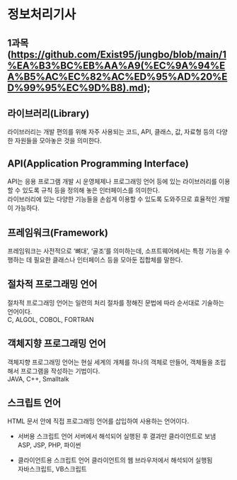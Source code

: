 # 정보처리기사

## 1과목 (https://github.com/Exist95/jungbo/blob/main/1%EA%B3%BC%EB%AA%A9(%EC%9A%94%EA%B5%AC%EC%82%AC%ED%95%AD%20%ED%99%95%EC%9D%B8).md);





## 라이브러리(Library)

라이브러리는 개발 편의를 위해 자주 사용되는 코드, API, 클래스, 값, 자료형 등의 다양한 자원들을 모아놓은 것을 의미한다.

## API(Application Programming Interface)

API는 응용 프로그램 개발 시 운영체제나 프로그래밍 언어 등에 있는 라이브러리를 이용할 수 있도록 규칙 등을 정의해 놓은 인터페이스를 의미한다. <br>라이브러리에 있는 다양한 기능들을 손쉽게 이용할 수 있도록 도와주므로 효율적인 개발이 가능하다.

## 프레임워크(Framework)

프레임워크는 사전적으로 ‘뼈대’, ‘골조’를 의미하는데, 소프트웨어에서는 특정 기능을 수행하는 데 필요한 클래스나 인터페이스 등을 모아둔 집합체를 말한다.

## 절차적 프로그래밍 언어

절차적 프로그래밍 언어는 일련의 처리 절차를 정해진 문법에 따라 순서대로 기술하는 언어이다.
<br>C, ALGOL, COBOL, FORTRAN

## 객체지향 프로그래밍 언어

객체지향 프로그래밍 언어는 현실 세계의 개체를 하나의 객체로 만들어, 객체들을 조립해서 프로그램을 작성하는 기법이다.
<br>JAVA, C++, Smalltalk

## 스크립트 언어

HTML 문서 안에 직접 프로그래밍 언어를 삽입하여 사용하는 언어이다.

- 서버용 스크립트 언어
  서버에서 해석되어 실행된 후 결과만 클라이언트로 보냄
  <br>ASP, JSP, PHP, 파이썬

- 클라이언트용 스크립트 언어
  클라이언트의 웹 브라우저에서 해석되어 실행됨
  <br>자바스크립트, VB스크립트
